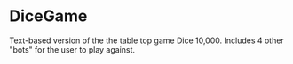 # DiceGame
 Text-based version of the the table top game Dice 10,000. Includes 4 other "bots" for the user to play against.
